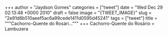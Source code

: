 
+++
author = "Jaydson Gomes"
categories = ["tweet"]
date = "Wed Dec 29 02:13:48 +0000 2010"
draft = false
image = "{TWEET_IMAGE}"
slug = "2e91d6b510aeef5ac6a99cede1411d0595d45241"
tags = ["tweet"]
title = """Cachorro-Quente do Rosári..."""
+++
Cachorro-Quente do Rosário = Lambuzera
